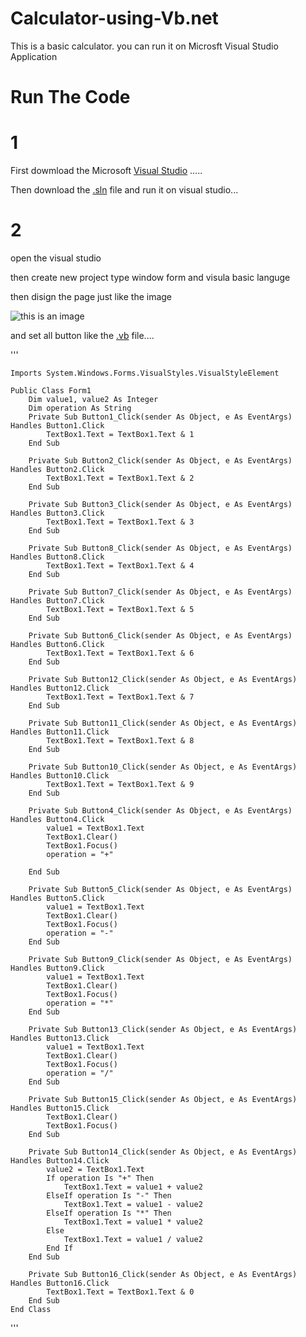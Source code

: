 # Calculator-using-Vb.net

This is a basic calculator. you can run it on Microsft Visual Studio Application


# Run The Code
# 1

First dowmload the Microsoft [Visual Studio](https://visualstudio.microsoft.com/downloads/) .....

Then download the [.sln]() file and run it on visual studio...

# 2

open the visual studio 

then create new project type window form and visula basic languge 

then disign the page just like the image 

![this is an image]( )


and set all button like the [.vb]() file....

'''

    Imports System.Windows.Forms.VisualStyles.VisualStyleElement

    Public Class Form1
        Dim value1, value2 As Integer
        Dim operation As String
        Private Sub Button1_Click(sender As Object, e As EventArgs) Handles Button1.Click
            TextBox1.Text = TextBox1.Text & 1
        End Sub

        Private Sub Button2_Click(sender As Object, e As EventArgs) Handles Button2.Click
            TextBox1.Text = TextBox1.Text & 2
        End Sub

        Private Sub Button3_Click(sender As Object, e As EventArgs) Handles Button3.Click
            TextBox1.Text = TextBox1.Text & 3
        End Sub

        Private Sub Button8_Click(sender As Object, e As EventArgs) Handles Button8.Click
            TextBox1.Text = TextBox1.Text & 4
        End Sub

        Private Sub Button7_Click(sender As Object, e As EventArgs) Handles Button7.Click
            TextBox1.Text = TextBox1.Text & 5
        End Sub

        Private Sub Button6_Click(sender As Object, e As EventArgs) Handles Button6.Click
            TextBox1.Text = TextBox1.Text & 6
        End Sub

        Private Sub Button12_Click(sender As Object, e As EventArgs) Handles Button12.Click
            TextBox1.Text = TextBox1.Text & 7
        End Sub

        Private Sub Button11_Click(sender As Object, e As EventArgs) Handles Button11.Click
            TextBox1.Text = TextBox1.Text & 8
        End Sub

        Private Sub Button10_Click(sender As Object, e As EventArgs) Handles Button10.Click
            TextBox1.Text = TextBox1.Text & 9
        End Sub

        Private Sub Button4_Click(sender As Object, e As EventArgs) Handles Button4.Click
            value1 = TextBox1.Text
            TextBox1.Clear()
            TextBox1.Focus()
            operation = "+"

        End Sub

        Private Sub Button5_Click(sender As Object, e As EventArgs) Handles Button5.Click
            value1 = TextBox1.Text
            TextBox1.Clear()
            TextBox1.Focus()
            operation = "-"
        End Sub

        Private Sub Button9_Click(sender As Object, e As EventArgs) Handles Button9.Click
            value1 = TextBox1.Text
            TextBox1.Clear()
            TextBox1.Focus()
            operation = "*"
        End Sub

        Private Sub Button13_Click(sender As Object, e As EventArgs) Handles Button13.Click
            value1 = TextBox1.Text
            TextBox1.Clear()
            TextBox1.Focus()
            operation = "/"
        End Sub

        Private Sub Button15_Click(sender As Object, e As EventArgs) Handles Button15.Click
            TextBox1.Clear()
            TextBox1.Focus()
        End Sub

        Private Sub Button14_Click(sender As Object, e As EventArgs) Handles Button14.Click
            value2 = TextBox1.Text
            If operation Is "+" Then
                TextBox1.Text = value1 + value2
            ElseIf operation Is "-" Then
                TextBox1.Text = value1 - value2
            ElseIf operation Is "*" Then
                TextBox1.Text = value1 * value2
            Else
                TextBox1.Text = value1 / value2
            End If
        End Sub

        Private Sub Button16_Click(sender As Object, e As EventArgs) Handles Button16.Click
            TextBox1.Text = TextBox1.Text & 0
        End Sub
    End Class



'''
